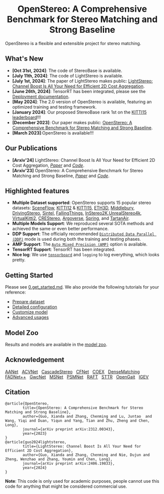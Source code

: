 <!-- PROJECT LOGO -->
<h1 align="center">OpenStereo: A Comprehensive Benchmark for Stereo Matching and Strong Baseline</h1>

OpenStereo is a flexible and extensible project for stereo matching.

## What's New
- **[Oct 31st, 2024]**: The code of StereoBase is available.
- **[July 11th, 2024]**: The code of LightStereo is available.
- **[July 1st, 2024]**: The paper of LightStereo makes public: [LightStereo: Channel Boost Is All Your Need for Efficient 2D Cost Aggregation](https://arxiv.org/abs/2406.19833).
- **[June 26th, 2024]**: TensorRT has been integrated, please see the [Deployment documentation](deploy/README.md).
- **[May 2024]**: The 2.0 version of OpenStereo is available, featuring an optimized training and testing framework.
- **[January 2024]**: Our proposed StereoBase rank 1st on the [KITTI15 leaderboard](https://www.cvlibs.net/datasets/kitti/eval_scene_flow.php?benchmark=stereo)!!!
- **[December 2023]**: Our paper makes public: [OpenStereo: A Comprehensive Benchmark for Stereo Matching and Strong Baseline](https://arxiv.org/abs/2312.00343).
- **[March 2023]**:OpenStereo is available!!!

## Our Publications
- **[Arxiv'24]** LightStereo: Channel Boost Is All Your Need for Efficient 2D Cost Aggregation, [*Paper*](https://arxiv.org/abs/2406.19833) and [*Code*](stereo/modeling/models/lightstereo).
- **[Arxiv'23]** OpenStereo: A Comprehensive Benchmark for Stereo Matching and Strong Baseline,  [*Paper*](https://arxiv.org/abs/2312.00343) and [*Code*](cfgs/).

  
## Highlighted features
- **Multiple Dataset supported**: OpenStereo supports 15 popular stereo datasets: [SceneFlow](data/SceneFlow/README.md), [KITTI12](data/KITTI12/README.md) & [KITTI15](data/KITTI15/README.md), 
 [ETH3D](data/ETH3D/README.md), [Middlebury](data/Middlebury/README.md), [DrivingStereo](data/DrivingStereo/README.md), [Sintel](data/Sintel/README.md), [FallingThings](data/FallingThings/README.md), [InStereo2K](data/InStereo2K/README.md),[UnrealStereo4k](data/UnrealStereo4k/README.md), [VirtualKitti2](data/VirtualKitti2/README.md), [CREStereo](data/CREStereo/README.md), [Argoverse](data/Argoverse/README.md), [Spring](data/Spring/README.md), and [TartanAir](data/TartanAir/README.md).
- **Multiple Models Support**: We reproduced several SOTA methods and achieved the same or even better performance. 
- **DDP Support**: The officially recommended [`Distributed Data Parallel (DDP)`](https://pytorch.org/tutorials/intermediate/ddp_tutorial.html) mode is used during both the training and testing phases.
- **AMP Support**: The [`Auto Mixed Precision (AMP)`](https://pytorch.org/tutorials/recipes/recipes/amp_recipe.html?highlight=amp) option is available.
- **TensorRT Support**: TensorRT has been integrated.
- **Nice log**: We use [`tensorboard`](https://pytorch.org/docs/stable/tensorboard.html) and `logging` to log everything, which looks pretty.


## Getting Started

Please see [0.get_started.md](docs/0.get_started.md). We also provide the following tutorials for your reference:
- [Prepare dataset](docs/2.prepare_dataset.md)
- [Detailed configuration](docs/3.detailed_config.md)
- [Customize model](docs/4.how_to_create_your_model.md)
- [Advanced usages](docs/5.advanced_usages.md) 

## Model Zoo
Results and models are available in the [model zoo](docs/1.model_zoo.md).


## Acknowledgement
[AANet](https://github.com/haofeixu/aanet) &nbsp; [ACVNet](https://github.com/gangweiX/ACVNet) &nbsp; [CascadeStereo](https://github.com/alibaba/cascade-stereo) &nbsp; [CFNet](https://github.com/gallenszl/CFNet) &nbsp; [COEX](https://github.com/antabangun/coex) &nbsp; [DenseMatching](https://github.com/DeepMotionAIResearch/DenseMatchingBenchmark) &nbsp; [FADNet++](https://github.com/HKBU-HPML/FADNet/tree/fadnet-pp) &nbsp; [GwcNet](https://github.com/xy-guo/GwcNet) &nbsp; [MSNet](https://github.com/cogsys-tuebingen/mobilestereonet) &nbsp; [PSMNet](https://github.com/JiaRenChang/PSMNet) &nbsp; [RAFT](https://github.com/princeton-vl/RAFT-Stereo) &nbsp; [STTR](https://github.com/mli0603/stereo-transformer) &nbsp; [OpenGait](https://github.com/ShiqiYu/OpenGait) &nbsp; [IGEV](https://github.com/gangweiX/IGEV/tree/main/IGEV-Stereo) &nbsp; 

## Citation
```
@article{OpenStereo,
        title={OpenStereo: A Comprehensive Benchmark for Stereo Matching and Strong Baseline},
        author={Guo, Xianda and Zhang, Chenming and Lu, Juntao  and Wang, Yiqi and Duan, Yiqun and Yang, Tian and Zhu, Zheng and Chen, Long},
        journal={arXiv preprint arXiv:2312.00343},
        year={2023}
}
@article{guo2024lightstereo,
        title={LightStereo: Channel Boost Is All Your Need for Efficient 2D Cost Aggregation},
        author={Guo, Xianda and Zhang, Chenming and Nie, Dujun and Zheng, Wenzhao and Zhang, Youmin and Chen, Long},
        journal={arXiv preprint arXiv:2406.19833},
        year={2024}
}
```
**Note**: This code is only used for academic purposes, people cannot use this code for anything that might be considered commercial use.
